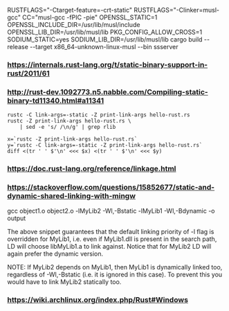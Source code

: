 
RUSTFLAGS="-Ctarget-feature=-crt-static"
RUSTFLAGS="-Clinker=musl-gcc"
CC="musl-gcc -fPIC -pie"
OPENSSL_STATIC=1 OPENSSL_INCLUDE_DIR=/usr/lib/musl/include OPENSSL_LIB_DIR=/usr/lib/musl/lib PKG_CONFIG_ALLOW_CROSS=1 SODIUM_STATIC=yes SODIUM_LIB_DIR=/usr/lib/musl/lib cargo build --release --target x86_64-unknown-linux-musl --bin ssserver

### https://internals.rust-lang.org/t/static-binary-support-in-rust/2011/61

### http://rust-dev.1092773.n5.nabble.com/Compiling-static-binary-td11340.html#a11341

    rustc -C link-args=-static -Z print-link-args hello-rust.rs
    rustc -Z print-link-args hello-rust.rs \
        | sed -e 's/ /\n/g' | grep rlib

    x=`rustc -Z print-link-args hello-rust.rs`
    y=`rustc -C link-args=-static -Z print-link-args hello-rust.rs`
    diff <(tr ' ' $'\n' <<< $x) <(tr ' ' $'\n' <<< $y)

### https://doc.rust-lang.org/reference/linkage.html


### https://stackoverflow.com/questions/15852677/static-and-dynamic-shared-linking-with-mingw

gcc object1.o object2.o -lMyLib2 -Wl,-Bstatic -lMyLib1 -Wl,-Bdynamic -o output

The above snippet guarantees that the default linking priority of -l flag is overridden for MyLib1, i.e. even if MyLib1.dll is present in the search path, LD will choose libMyLib1.a to link against. Notice that for MyLib2 LD will again prefer the dynamic version.

NOTE: If MyLib2 depends on MyLib1, then MyLib1 is dynamically linked too, regardless of -Wl,-Bstatic (i.e. it is ignored in this case). To prevent this you would have to link MyLib2 statically too.

### https://wiki.archlinux.org/index.php/Rust#Windows
